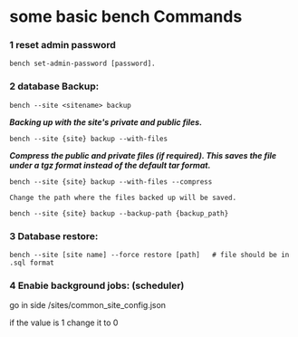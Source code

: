 # some basic bench Commands

### 1 reset admin password

    bench set-admin-password [password].
    
### 2 database Backup:
    
    bench --site <sitename> backup 
    
***Backing up with the site's private and public files.***

    bench --site {site} backup --with-files

***Compress the public and private files (if required). This saves the file under a tgz format instead of the default tar format.***

    bench --site {site} backup --with-files --compress

    Change the path where the files backed up will be saved.

    bench --site {site} backup --backup-path {backup_path}


### 3 Database restore:
    
    bench --site [site name] --force restore [path]   # file should be in .sql format
  
### 4 Enabie background jobs: (scheduler)
    
go in side /sites/common_site_config.json

if the value is 1 change it to 0


